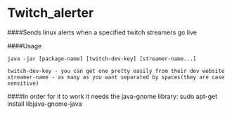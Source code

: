 # Twitch_alerter

####Sends linux alerts when a specified twitch streamers go live

####Usage
```
java -jar [package-name] [twitch-dev-key] [streamer-name...]

twitch-dev-key - you can get one pretty easily from their dev website
streamer-name - as many as you want separated by spaces(they are case sensitive)

```

####In order for it to work it needs the java-gnome library:
  sudo apt-get install libjava-gnome-java
